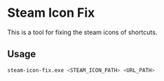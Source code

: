 # Steam Icon Fix

This is a tool for fixing the steam icons of shortcuts.

## Usage

```sh
steam-icon-fix.exe <STEAM_ICON_PATH> <URL_PATH>
```
